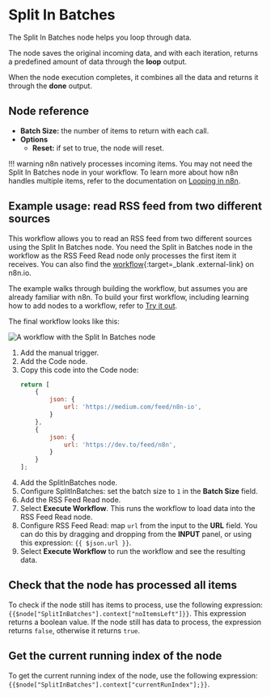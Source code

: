 # Split In Batches

The Split In Batches node helps you loop through data.

The node saves the original incoming data, and with each iteration, returns a predefined amount of data through the **loop** output.

When the node execution completes, it combines all the data and returns it through the **done** output.

## Node reference

- **Batch Size:** the number of items to return with each call.
- **Options**
    - **Reset:** if set to true, the node will reset.

!!! warning
    n8n natively processes incoming items. You may not need the Split In Batches node in your workflow. To learn more about how n8n handles multiple items, refer to the documentation on [Looping in n8n](/flow-logic/looping/).


## Example usage: read RSS feed from two different sources

This workflow allows you to read an RSS feed from two different sources using the Split In Batches node. You need the Split in Batches node in the workflow as the RSS Feed Read node only processes the first item it receives. You can also find the [workflow](https://n8n.io/workflows/687){:target=_blank .external-link} on n8n.io.

The example walks through building the workflow, but assumes you are already familiar with n8n. To build your first workflow, including learning how to add nodes to a workflow, refer to [Try it out](/try-it-out/).

The final workflow looks like this:

![A workflow with the Split In Batches node](/_images/integrations/builtin/core-nodes/splitinbatches/workflow.png)

1. Add the manual trigger.
2. Add the Code node.
3. Copy this code into the Code node:
	```js
	return [
		{
			json: {
				url: 'https://medium.com/feed/n8n-io',
			}
		},
		{
			json: {
				url: 'https://dev.to/feed/n8n',
			}
		}
	];
	```
4. Add the SplitInBatches node.
5. Configure SplitInBatches: set the batch size to `1` in the **Batch Size** field.
6. Add the RSS Feed Read node.
7. Select **Execute Workflow**. This runs the workflow to load data into the RSS Feed Read node.
8. Configure RSS Feed Read: map `url` from the input to the **URL** field. You can do this by dragging and dropping from the **INPUT** panel, or using this expression: `{{ $json.url }}`.
9. Select **Execute Workflow** to run the workflow and see the resulting data.


## Check that the node has processed all items

To check if the node still has items to process, use the following expression: `{{$node["SplitInBatches"].context["noItemsLeft"]}}`. This expression returns a boolean value. If the node still has data to process, the expression returns `false`, otherwise it returns `true`.

## Get the current running index of the node

To get the current running index of the node, use the following expression: `{{$node["SplitInBatches"].context["currentRunIndex"];}}`.
